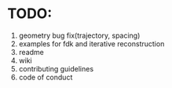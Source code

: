 # TODO:
1. geometry bug fix(trajectory, spacing)
2. examples for fdk and iterative reconstruction
2. readme
3. wiki
4. contributing guidelines
5. code of conduct
